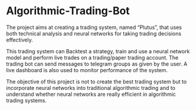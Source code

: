 # Algorithmic-Trading-Bot

The project aims at creating a trading system, named “Plutus”, that uses both technical analysis and neural networks for taking trading decisions effectively. 

This trading system can Backtest a strategy, train and use a neural network model and perform live trades on a trading/paper trading account. The trading bot can send messages to telegram groups as given by the user. A live dashboard is also used to monitor performance of the system.


The objective of this project is not to create the best trading system but to incorporate neural networks into traditional algorithmic trading and to understand whether neural networks are really efficient in algorithmic trading systems.
